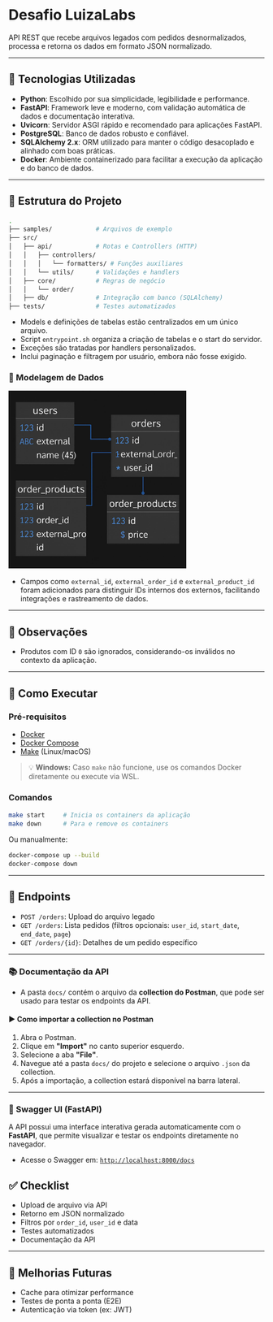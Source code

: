 # Desafio LuizaLabs

API REST que recebe arquivos legados com pedidos desnormalizados, processa e retorna os dados em formato JSON normalizado.

---

## 🔧 Tecnologias Utilizadas

- **Python**: Escolhido por sua simplicidade, legibilidade e performance.
- **FastAPI**: Framework leve e moderno, com validação automática de dados e documentação interativa.
- **Uvicorn**: Servidor ASGI rápido e recomendado para aplicações FastAPI.
- **PostgreSQL**: Banco de dados robusto e confiável.
- **SQLAlchemy 2.x**: ORM utilizado para manter o código desacoplado e alinhado com boas práticas.
- **Docker**: Ambiente containerizado para facilitar a execução da aplicação e do banco de dados.

---

## 📁 Estrutura do Projeto

```bash
.
├── samples/            # Arquivos de exemplo
├── src/
│   ├── api/            # Rotas e Controllers (HTTP)
│   │   ├── controllers/
│   │   │   └── formatters/ # Funções auxiliares
│   │   └── utils/      # Validações e handlers
│   ├── core/           # Regras de negócio
│   │   └── order/
│   ├── db/             # Integração com banco (SQLAlchemy)
├── tests/              # Testes automatizados
```

- Models e definições de tabelas estão centralizados em um único arquivo.
- Script `entrypoint.sh` organiza a criação de tabelas e o start do servidor.
- Exceções são tratadas por handlers personalizados.
- Inclui paginação e filtragem por usuário, embora não fosse exigido.

### 📐 Modelagem de Dados

<img src="docs/modelagem.png" width="350" />

- Campos como `external_id`, `external_order_id` e `external_product_id` foram adicionados para distinguir IDs internos dos externos, facilitando integrações e rastreamento de dados.

---

## 📝 Observações

- Produtos com ID `0` são ignorados, considerando-os inválidos no contexto da aplicação.

---

## 🚀 Como Executar

### Pré-requisitos

- [Docker](https://www.docker.com/)
- [Docker Compose](https://docs.docker.com/compose/)
- [Make](https://www.gnu.org/software/make/) (Linux/macOS)

> 💡 **Windows:** Caso `make` não funcione, use os comandos Docker diretamente ou execute via WSL.

### Comandos

```bash
make start     # Inicia os containers da aplicação
make down      # Para e remove os containers
```

Ou manualmente:

```bash
docker-compose up --build
docker-compose down
```

---

## 📡 Endpoints

- `POST /orders`: Upload do arquivo legado
- `GET /orders`: Lista pedidos (filtros opcionais: `user_id`, `start_date`, `end_date`, `page`)
- `GET /orders/{id}`: Detalhes de um pedido específico

---

### 📚 Documentação da API

- A pasta `docs/` contém o arquivo da **collection do Postman**, que pode ser usado para testar os endpoints da API.

#### ▶️ Como importar a collection no Postman

1. Abra o Postman.
2. Clique em **"Import"** no canto superior esquerdo.
3. Selecione a aba **"File"**.
4. Navegue até a pasta `docs/` do projeto e selecione o arquivo `.json` da collection.
5. Após a importação, a collection estará disponível na barra lateral.

---

### 🧪 Swagger UI (FastAPI)

A API possui uma interface interativa gerada automaticamente com o **FastAPI**, que permite visualizar e testar os endpoints diretamente no navegador.

- Acesse o Swagger em: [`http://localhost:8000/docs`](http://localhost:8000/docs)

## ✅ Checklist

- Upload de arquivo via API  
- Retorno em JSON normalizado  
- Filtros por `order_id`, `user_id` e data  
- Testes automatizados  
- Documentação da API  

---

## 🔭 Melhorias Futuras

- Cache para otimizar performance  
- Testes de ponta a ponta (E2E)  
- Autenticação via token (ex: JWT)  
